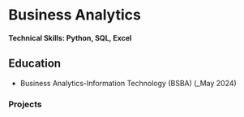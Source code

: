 # Business Analytics

#### Technical Skills: Python, SQL, Excel

## Education
- Business Analytics-Information Technology (BSBA) (_May 2024)
### Projects


